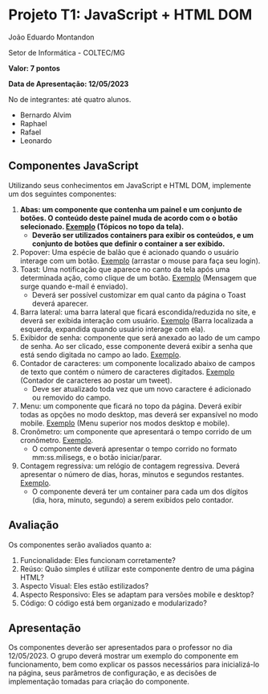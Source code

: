 # Projeto T1: JavaScript + HTML DOM

João Eduardo Montandon

Setor de Informática - COLTEC/MG

**Valor: 7 pontos**

**Data de Apresentação: 12/05/2023**

No de integrantes: até quatro alunos.
- Bernardo Alvim
- Raphael
- Rafael
- Leonardo

## Componentes JavaScript

Utilizando seus conhecimentos em JavaScript e HTML DOM, implemente um dos seguintes componentes:

1. <strong>Abas: um componente que contenha um painel e um conjunto de botões. O conteúdo deste painel muda de acordo com o o botão selecionado. [Exemplo](https://www.youtube.com/) (Tópicos no topo da tela).
    - Deverão ser utilizados containers para exibir os conteúdos, e um conjunto de botões que definir o container a ser exibido.</strong>
2. Popover: Uma espécie de balão que é acionado quando o usuário interage com um botão. [Exemplo](https://www.amazon.com.br/) (arrastar o mouse para faça seu login).
3. Toast: Uma notificação que aparece no canto da tela após uma determinada ação, como clique de um botão. [Exemplo](https://mail.google.com/) (Mensagem que surge quando e-mail é enviado).
    - Deverá ser possível customizar em qual canto da página o Toast deverá aparecer.
4. Barra lateral: uma barra lateral que ficará escondida/reduzida no site, e deverá ser exibida interação com usuário. [Exemplo](https://mail.google.com/) (Barra localizada a esquerda, expandida quando usuário interage com ela).
5. Exibidor de senha: componente que será anexado ao lado de um campo de senha. Ao ser clicado, esse componente deverá exibir a senha que está sendo digitada no campo ao lado. [Exemplo](https://accounts.google.com/).
6. Contador de caracteres: um componente localizado abaixo de campos de texto que contém o número de caracteres digitados. [Exemplo](https://twitter.com/home) (Contador de caracteres ao postar um tweet).
   - Deve ser atualizado toda vez que um novo caractere é adicionado ou removido do campo.
7. Menu: um componente que ficará no topo da página. Deverá exibir todas as opções no modo desktop, mas deverá ser expansível no modo mobile. [Exemplo](https://github.com/) (Menu superior nos modos desktop e mobile).
8. Cronômetro: um componente que apresentará o tempo corrido de um cronômetro. [Exemplo](http://online-stopwatch.chronme.com/).
    - O componente deverá apresentar o tempo corrido no formato mm:ss.milisegs, e o botão iniciar/parar.
9. Contagem regressiva: um relógio de contagem regressiva. Deverá apresentar o número de dias, horas, minutos e segundos restantes. [Exemplo](https://www.timeanddate.com/countdown/chinese?p0=445).
    - O componente deverá ter um container para cada um dos dígitos (dia, hora, minuto, segundo) a serem exibidos pelo contador.

## Avaliação

Os componentes serão avaliados quanto a:

1. Funcionalidade: Eles funcionam corretamente?
2. Reúso: Quão simples é utilizar este componente dentro de uma página HTML?
3. Aspecto Visual: Eles estão estilizados?
4. Aspecto Responsivo: Eles se adaptam para versões mobile e desktop?
5. Código: O código está bem organizado e modularizado?

## Apresentação

Os componentes deverão ser apresentados para o professor no dia 12/05/2023.
O grupo deverá mostrar um exemplo do componente em funcionamento, bem como explicar os passos necessários para inicializá-lo na página, seus parâmetros de configuração, e as decisões de implementação tomadas para criação do componente.

